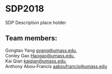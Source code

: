 # SDP2018
SDP Description place holder

## Team members:
Gongtao Yang <gyang@umass.edu>,    
Conley Gao <Haogao@umass.edu>,   
Kai Qian <kaiqian@umass.edu>,  
Anthony Abou-Francis <aaboufrancis@umass.edu>
